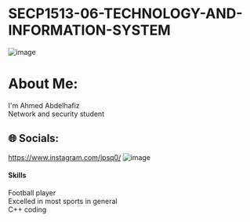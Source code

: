 # SECP1513-06-TECHNOLOGY-AND-INFORMATION-SYSTEM
![image](https://github.com/sheaujun/SECP1513-06-TECHNOLOGY-AND-INFORMATION-SYSTEM/assets/147408149/ff06c41f-a4cb-466b-8534-d38d1f5007f7)


#  About Me:
I'm Ahmed Abdelhafiz <br>Network and security student <br>


## 🌐 Socials:
https://www.instagram.com/jpsq0/
![image](https://github.com/user-attachments/assets/397d8959-7a3b-4b4d-b750-8a17ebb28e22)







#### Skills 
Football player<br>Excelled in most sports in general<br>C++ coding










